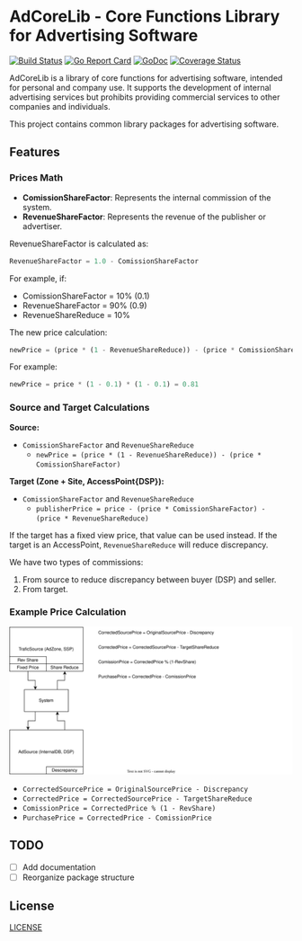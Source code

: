 # AdCoreLib - Core Functions Library for Advertising Software

[![Build Status](https://github.com/geniusrabbit/adcorelib/workflows/Tests/badge.svg)](https://github.com/geniusrabbit/adcorelib/actions?workflow=Tests)
[![Go Report Card](https://goreportcard.com/badge/github.com/geniusrabbit/adcorelib)](https://goreportcard.com/report/github.com/geniusrabbit/adcorelib)
[![GoDoc](https://godoc.org/github.com/geniusrabbit/adcorelib?status.svg)](https://godoc.org/github.com/geniusrabbit/adcorelib)
[![Coverage Status](https://coveralls.io/repos/github/geniusrabbit/adcorelib/badge.svg)](https://coveralls.io/github/geniusrabbit/adcorelib)

AdCoreLib is a library of core functions for advertising software, intended for personal and company use. It supports the development of internal advertising services but prohibits providing commercial services to other companies and individuals.

This project contains common library packages for advertising software.

## Features

### Prices Math

- **ComissionShareFactor**: Represents the internal commission of the system.
- **RevenueShareFactor**: Represents the revenue of the publisher or advertiser.

RevenueShareFactor is calculated as:

```js
RevenueShareFactor = 1.0 - ComissionShareFactor
```

For example, if:

- ComissionShareFactor = 10% (0.1)
- RevenueShareFactor = 90% (0.9)
- RevenueShareReduce = 10%

The new price calculation:

```js
newPrice = (price * (1 - RevenueShareReduce)) - (price * ComissionShareFactor)
```

For example:

```js
newPrice = price * (1 - 0.1) * (1 - 0.1) = 0.81
```

### Source and Target Calculations

**Source:**

- `ComissionShareFactor` and `RevenueShareReduce`
  - `newPrice = (price * (1 - RevenueShareReduce)) - (price * ComissionShareFactor)`

**Target (Zone + Site, AccessPoint{DSP}):**

- `ComissionShareFactor` and `RevenueShareReduce`
  - `publisherPrice = price - (price * ComissionShareFactor) - (price * RevenueShareReduce)`

If the target has a fixed view price, that value can be used instead. If the target is an AccessPoint, `RevenueShareReduce` will reduce discrepancy.

We have two types of commissions:

1. From source to reduce discrepancy between buyer (DSP) and seller.
2. From target.

### Example Price Calculation

![Price](docs/assets/price.svg)

- `CorrectedSourcePrice = OriginalSourcePrice - Discrepancy`
- `CorrectedPrice = CorrectedSourcePrice - TargetShareReduce`
- `ComissionPrice = CorrectedPrice % (1 - RevShare)`
- `PurchasePrice = CorrectedPrice - ComissionPrice`

## TODO

- [ ] Add documentation
- [ ] Reorganize package structure

## License

[LICENSE](LICENSE)

